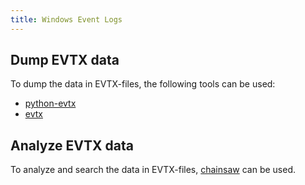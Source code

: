 ```yaml
---
title: Windows Event Logs
---
```


## Dump EVTX data
To dump the data in EVTX-files, the following tools can be used:
- [python-evtx](https://github.com/williballenthin/python-evtx)
- [evtx](https://github.com/omerbenamram/evtx)

## Analyze EVTX data
To analyze and search the data in EVTX-files, [chainsaw](https://github.com/WithSecureLabs/chainsaw) can be used.

